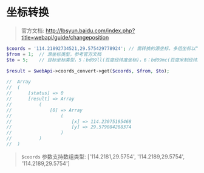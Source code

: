 # 坐标转换

> 官方文档: http://lbsyun.baidu.com/index.php?title=webapi/guide/changeposition

```php
$coords = '114.21892734521,29.575429778924'; // 需转换的源坐标，多组坐标以“；”分隔
$from = 1;  // 源坐标类型，参考官方文档
$to = 5;    // 目标坐标类型，5：bd09ll(百度经纬度坐标)，6：bd09mc(百度米制经纬度坐标)

$result = $webApi->coords_convert->get($coords, $from, $to);

//  Array
//  (
//      [status] => 0
//      [result] => Array
//          (
//              [0] => Array
//                  (
//                      [x] => 114.23075195468
//                      [y] => 29.579084288374
//                  )
//          )
//  )
```

> `$coords` 参数支持数组类型: ['114.2181,29.5754', '114.2189,29.5754', '114.2189,29.5754']
